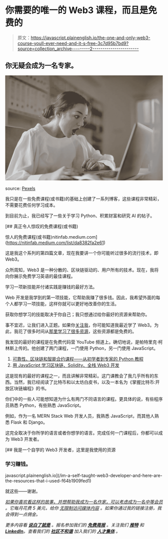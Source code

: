 # 你需要的唯一的 Web3 课程，而且是免费的

> 原文：<https://javascript.plainenglish.io/the-one-and-only-web3-course-youll-ever-need-and-it-s-free-3c7d95b7bd9?source=collection_archive---------2----------------------->

## 你无疑会成为一名专家。

![](img/a753e5cb3b39c1dbd376a7b8f00da3fe.png)

source: [Pexels](https://www.pexels.com/photo/woman-in-white-long-sleeve-shirt-using-silver-laptop-computer-3784324/)

我只是在一些免费课程(或书籍)的基础上创建了一系列博客，这些课程非常精彩，不需要花费任何学习成本。

到目前为止，我已经写了一些关于学习 Python、积累财富和研究 AI 的帖子。

[](https://nitinfab.medium.com/list/da8382fa2e61) [## 真正令人惊叹的免费课程(或书籍)

惊人的免费课程(或书籍)nitinfab.medium.com](https://nitinfab.medium.com/list/da8382fa2e61) 

这是我这个系列的第四篇文章，现在我要讲一个你可能听过很多的流行技术，即 Web3。

众所周知，Web3 是一种分散的、区块链驱动的、用户所有的技术。现在，我将向你展示免费学习英语的最佳课程。

学习一项新技能并付诸实践是赚钱的最好方法。

Web 开发是我学到的第一项技能，它帮助我赚了很多钱。因此，我希望外面的每个人都学习一项技能，这样你就可以更好地改善你的生活。

获取你想学习的技能取决于你自己；我只想通过给你最好的资源来帮助你。

事不宜迟，让我们进入正题。如果你[关注我](/im-a-self-taught-web3-developer-and-here-are-the-resources-that-i-used-f64b1909fed1)，你可能知道我最近学了 Web3。为此，我花了很多时间从[那里学习了很多资源](/i-wanted-to-learn-web3-heres-how-i-did-it-in-7-days-35a9efa464c8)，这些资源都是免费的。

我发现的最好的课程是在免费代码营 YouTube 频道上。确切地说，是帕特里克·柯林斯上传的。他创建了两门课程，一门使用 Python，另一门使用 JavaScript。

1.  [可靠性、区块链和智能合约课程——从初学者到专家的 Python 教程](https://youtu.be/M576WGiDBdQ)
2.  [用 JavaScript 学习区块链、Solidity、全栈 Web3 开发](https://youtu.be/gyMwXuJrbJQ)

这是现有的最好的课程之一，而且讲解非常精彩。这门课教会了我几乎所有的东西。当然，我已经阅读了比特币和以太坊白皮书，以及一本名为《掌握比特币:开放区块链编程》的书。

你们中的一些人可能想知道为什么有两门不同语言的课程。更具体的说，有些程序员熟悉 Python，有些熟悉 JavaScript。

例如，作为一名 MERN Stack Web 开发人员，我熟悉 JavaScript，而其他人熟悉 Flask 和 Django。

这完全取决于你所学的语言或者你想学的语言。完成任何一门课程后，你都可以成为 Web3 开发者。

[](/im-a-self-taught-web3-developer-and-here-are-the-resources-that-i-used-f64b1909fed1) [## 我是一个自学的 Web3 开发者，这里是我使用的资源

### 学习赚钱。

javascript.plainenglish.io](/im-a-self-taught-web3-developer-and-here-are-the-resources-that-i-used-f64b1909fed1) 

就这些——谢谢。

[*如果你喜欢看这样的故事，并想帮助我成为一名作家，可以考虑成为一名中等会员*](https://nitinfab.medium.com/membership) *。它每月花费 5 美元，给你* [*无限制访问媒体内容*](https://nitinfab.medium.com/membership) *。如果你通过我的链接注册，我会得到一点佣金。*

*更多内容看* [***说白了就是***](https://plainenglish.io/) *。报名参加我们的* [***免费周报***](http://newsletter.plainenglish.io/) *。关注我们* [***推特***](https://twitter.com/inPlainEngHQ) *和*[***LinkedIn***](https://www.linkedin.com/company/inplainenglish/)*。查看我们的* [***社区不和谐***](https://discord.gg/GtDtUAvyhW) *加入我们的* [***人才集体***](https://inplainenglish.pallet.com/talent/welcome) *。*